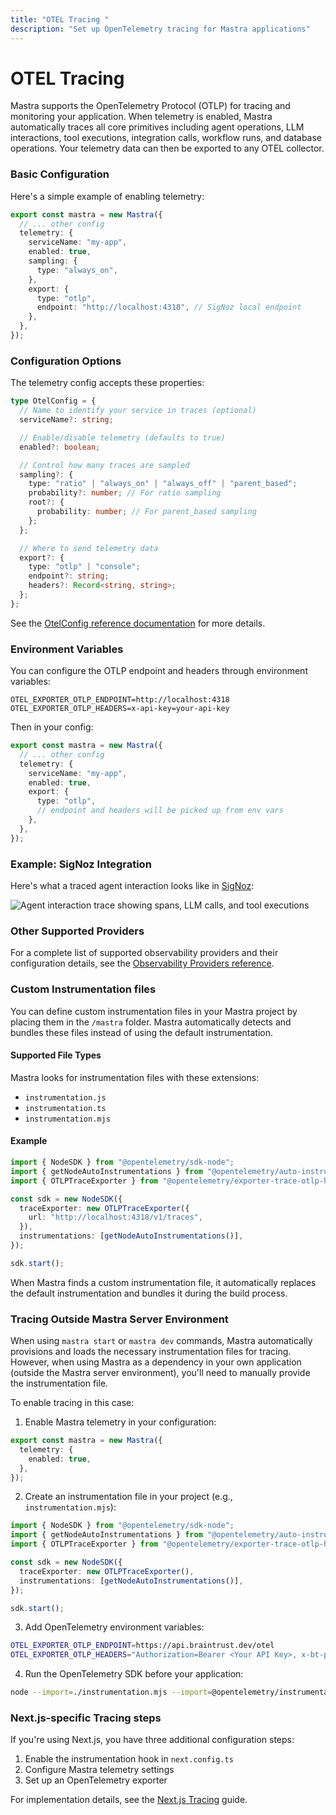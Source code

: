 ```yaml
---
title: "OTEL Tracing "
description: "Set up OpenTelemetry tracing for Mastra applications"
---
```


# OTEL Tracing

Mastra supports the OpenTelemetry Protocol (OTLP) for tracing and monitoring your application. When telemetry is enabled, Mastra automatically traces all core primitives including agent operations, LLM interactions, tool executions, integration calls, workflow runs, and database operations. Your telemetry data can then be exported to any OTEL collector.

### Basic Configuration

Here's a simple example of enabling telemetry:

```ts filename="mastra.config.ts" showLineNumbers copy
export const mastra = new Mastra({
  // ... other config
  telemetry: {
    serviceName: "my-app",
    enabled: true,
    sampling: {
      type: "always_on",
    },
    export: {
      type: "otlp",
      endpoint: "http://localhost:4318", // SigNoz local endpoint
    },
  },
});
```

### Configuration Options

The telemetry config accepts these properties:

```ts
type OtelConfig = {
  // Name to identify your service in traces (optional)
  serviceName?: string;

  // Enable/disable telemetry (defaults to true)
  enabled?: boolean;

  // Control how many traces are sampled
  sampling?: {
    type: "ratio" | "always_on" | "always_off" | "parent_based";
    probability?: number; // For ratio sampling
    root?: {
      probability: number; // For parent_based sampling
    };
  };

  // Where to send telemetry data
  export?: {
    type: "otlp" | "console";
    endpoint?: string;
    headers?: Record<string, string>;
  };
};
```

See the [OtelConfig reference documentation](/docs/reference/observability/otel-tracing/otel-config) for more details.

### Environment Variables

You can configure the OTLP endpoint and headers through environment variables:

```env filename=".env" copy
OTEL_EXPORTER_OTLP_ENDPOINT=http://localhost:4318
OTEL_EXPORTER_OTLP_HEADERS=x-api-key=your-api-key
```

Then in your config:

```ts filename="mastra.config.ts" showLineNumbers copy
export const mastra = new Mastra({
  // ... other config
  telemetry: {
    serviceName: "my-app",
    enabled: true,
    export: {
      type: "otlp",
      // endpoint and headers will be picked up from env vars
    },
  },
});
```

### Example: SigNoz Integration

Here's what a traced agent interaction looks like in [SigNoz](https://signoz.io):

![Agent interaction trace showing spans, LLM calls, and tool executions](/img/signoz-telemetry-demo.png)

### Other Supported Providers

For a complete list of supported observability providers and their configuration details, see the [Observability Providers reference](/docs/reference/observability/otel-tracing/providers/).

### Custom Instrumentation files

You can define custom instrumentation files in your Mastra project by placing them in the `/mastra` folder. Mastra automatically detects and bundles these files instead of using the default instrumentation.

#### Supported File Types

Mastra looks for instrumentation files with these extensions:

- `instrumentation.js`
- `instrumentation.ts`
- `instrumentation.mjs`

#### Example

```ts filename="/mastra/instrumentation.ts" showLineNumbers copy
import { NodeSDK } from "@opentelemetry/sdk-node";
import { getNodeAutoInstrumentations } from "@opentelemetry/auto-instrumentations-node";
import { OTLPTraceExporter } from "@opentelemetry/exporter-trace-otlp-http";

const sdk = new NodeSDK({
  traceExporter: new OTLPTraceExporter({
    url: "http://localhost:4318/v1/traces",
  }),
  instrumentations: [getNodeAutoInstrumentations()],
});

sdk.start();
```

When Mastra finds a custom instrumentation file, it automatically replaces the default instrumentation and bundles it during the build process.

### Tracing Outside Mastra Server Environment

When using `mastra start` or `mastra dev` commands, Mastra automatically provisions and loads the necessary instrumentation files for tracing. However, when using Mastra as a dependency in your own application (outside the Mastra server environment), you'll need to manually provide the instrumentation file.

To enable tracing in this case:

1. Enable Mastra telemetry in your configuration:

```typescript
export const mastra = new Mastra({
  telemetry: {
    enabled: true,
  },
});
```

2. Create an instrumentation file in your project (e.g., `instrumentation.mjs`):

```typescript
import { NodeSDK } from "@opentelemetry/sdk-node";
import { getNodeAutoInstrumentations } from "@opentelemetry/auto-instrumentations-node";
import { OTLPTraceExporter } from "@opentelemetry/exporter-trace-otlp-http";

const sdk = new NodeSDK({
  traceExporter: new OTLPTraceExporter(),
  instrumentations: [getNodeAutoInstrumentations()],
});

sdk.start();
```

3. Add OpenTelemetry environment variables:

```bash
OTEL_EXPORTER_OTLP_ENDPOINT=https://api.braintrust.dev/otel
OTEL_EXPORTER_OTLP_HEADERS="Authorization=Bearer <Your API Key>, x-bt-parent=project_name:<Your Project Name>"
```

4. Run the OpenTelemetry SDK before your application:

```bash
node --import=./instrumentation.mjs --import=@opentelemetry/instrumentation/hook.mjs src/index.js
```

### Next.js-specific Tracing steps

If you're using Next.js, you have three additional configuration steps:

1. Enable the instrumentation hook in `next.config.ts`
2. Configure Mastra telemetry settings
3. Set up an OpenTelemetry exporter

For implementation details, see the [Next.js Tracing](./nextjs-tracing) guide.
